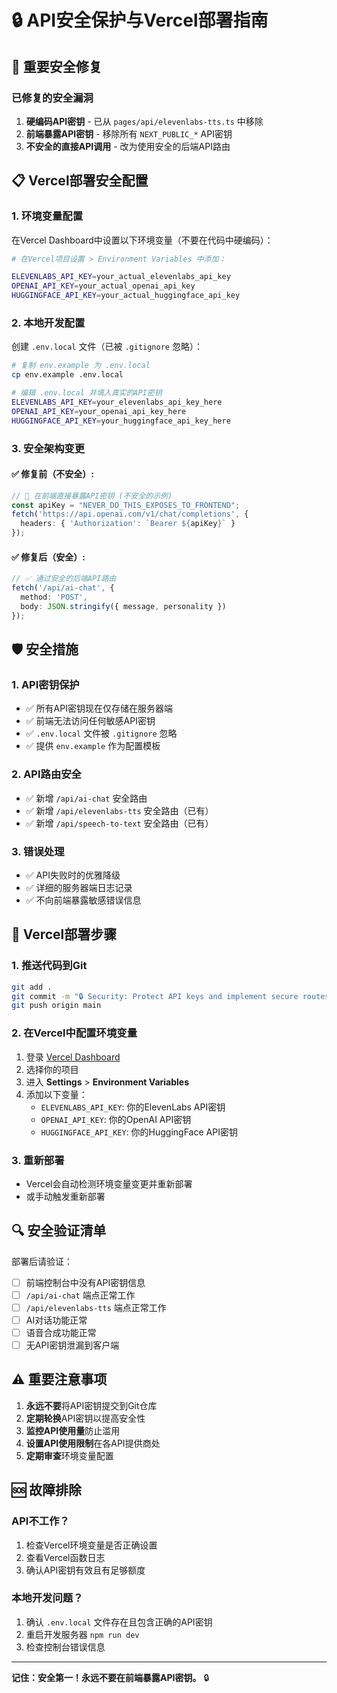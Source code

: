 # 🔒 API安全保护与Vercel部署指南

## 🚨 重要安全修复

### 已修复的安全漏洞
1. **硬编码API密钥** - 已从 `pages/api/elevenlabs-tts.ts` 中移除
2. **前端暴露API密钥** - 移除所有 `NEXT_PUBLIC_*` API密钥
3. **不安全的直接API调用** - 改为使用安全的后端API路由

## 📋 Vercel部署安全配置

### 1. 环境变量配置

在Vercel Dashboard中设置以下环境变量（不要在代码中硬编码）：

```bash
# 在Vercel项目设置 > Environment Variables 中添加：

ELEVENLABS_API_KEY=your_actual_elevenlabs_api_key
OPENAI_API_KEY=your_actual_openai_api_key  
HUGGINGFACE_API_KEY=your_actual_huggingface_api_key
```

### 2. 本地开发配置

创建 `.env.local` 文件（已被 `.gitignore` 忽略）：

```bash
# 复制 env.example 为 .env.local
cp env.example .env.local

# 编辑 .env.local 并填入真实的API密钥
ELEVENLABS_API_KEY=your_elevenlabs_api_key_here
OPENAI_API_KEY=your_openai_api_key_here
HUGGINGFACE_API_KEY=your_huggingface_api_key_here
```

### 3. 安全架构变更

#### ✅ 修复前（不安全）:
```typescript
// 🚨 在前端直接暴露API密钥 (不安全的示例)
const apiKey = "NEVER_DO_THIS_EXPOSES_TO_FRONTEND";
fetch('https://api.openai.com/v1/chat/completions', {
  headers: { 'Authorization': `Bearer ${apiKey}` }
});
```

#### ✅ 修复后（安全）:
```typescript
// ✅ 通过安全的后端API路由
fetch('/api/ai-chat', {
  method: 'POST',
  body: JSON.stringify({ message, personality })
});
```

## 🛡️ 安全措施

### 1. API密钥保护
- ✅ 所有API密钥现在仅存储在服务器端
- ✅ 前端无法访问任何敏感API密钥
- ✅ `.env.local` 文件被 `.gitignore` 忽略
- ✅ 提供 `env.example` 作为配置模板

### 2. API路由安全
- ✅ 新增 `/api/ai-chat` 安全路由
- ✅ 新增 `/api/elevenlabs-tts` 安全路由（已有）
- ✅ 新增 `/api/speech-to-text` 安全路由（已有）

### 3. 错误处理
- ✅ API失败时的优雅降级
- ✅ 详细的服务器端日志记录
- ✅ 不向前端暴露敏感错误信息

## 🚀 Vercel部署步骤

### 1. 推送代码到Git
```bash
git add .
git commit -m "🔒 Security: Protect API keys and implement secure routes"
git push origin main
```

### 2. 在Vercel中配置环境变量
1. 登录 [Vercel Dashboard](https://vercel.com/dashboard)
2. 选择你的项目
3. 进入 **Settings** > **Environment Variables**
4. 添加以下变量：
   - `ELEVENLABS_API_KEY`: 你的ElevenLabs API密钥
   - `OPENAI_API_KEY`: 你的OpenAI API密钥  
   - `HUGGINGFACE_API_KEY`: 你的HuggingFace API密钥

### 3. 重新部署
- Vercel会自动检测环境变量变更并重新部署
- 或手动触发重新部署

## 🔍 安全验证清单

部署后请验证：

- [ ] 前端控制台中没有API密钥信息
- [ ] `/api/ai-chat` 端点正常工作
- [ ] `/api/elevenlabs-tts` 端点正常工作
- [ ] AI对话功能正常
- [ ] 语音合成功能正常
- [ ] 无API密钥泄漏到客户端

## ⚠️ 重要注意事项

1. **永远不要**将API密钥提交到Git仓库
2. **定期轮换**API密钥以提高安全性
3. **监控API使用量**防止滥用
4. **设置API使用限制**在各API提供商处
5. **定期审查**环境变量配置

## 🆘 故障排除

### API不工作？
1. 检查Vercel环境变量是否正确设置
2. 查看Vercel函数日志
3. 确认API密钥有效且有足够额度

### 本地开发问题？
1. 确认 `.env.local` 文件存在且包含正确的API密钥
2. 重启开发服务器 `npm run dev`
3. 检查控制台错误信息

---

**记住：安全第一！永远不要在前端暴露API密钥。** 🔒